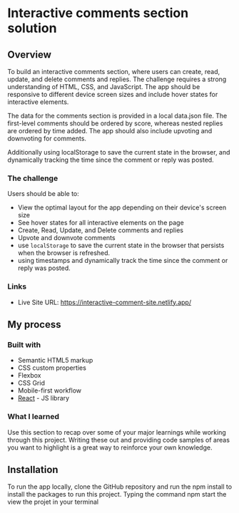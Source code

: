 # Interactive comments section solution

## Overview
To build an interactive comments section, where users can create, read, update, and delete comments and replies. The challenge requires a strong understanding of HTML, CSS, and JavaScript. The app should be responsive to different device screen sizes and include hover states for interactive elements.

The data for the comments section is provided in a local data.json file. The first-level comments should be ordered by score, whereas nested replies are ordered by time added. The app should also include upvoting and downvoting for comments.

Additionally using localStorage to save the current state in the browser, and dynamically tracking the time since the comment or reply was posted.
### The challenge

Users should be able to:

- View the optimal layout for the app depending on their device's screen size
- See hover states for all interactive elements on the page
- Create, Read, Update, and Delete comments and replies
- Upvote and downvote comments
- use `localStorage` to save the current state in the browser that persists when the browser is refreshed.
-  using timestamps and dynamically track the time since the comment or reply was posted.


### Links
- Live Site URL:  https://interactive-comment-site.netlify.app/
## My process

### Built with

- Semantic HTML5 markup
- CSS custom properties
- Flexbox
- CSS Grid
- Mobile-first workflow
- [React](https://reactjs.org/) - JS library
### What I learned

Use this section to recap over some of your major learnings while working through this project. Writing these out and providing code samples of areas you want to highlight is a great way to reinforce your own knowledge.


## Installation

To run the app locally, clone the GitHub repository and run the npm install to install the packages to run this project. Typing the command npm start the view the projet in your terminal
